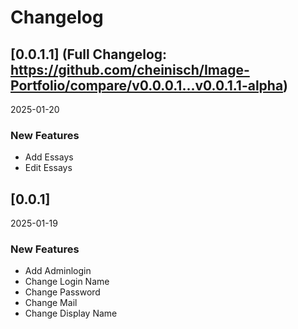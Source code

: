 # Changelog

## [0.0.1.1] (**Full Changelog**: https://github.com/cheinisch/Image-Portfolio/compare/v0.0.0.1...v0.0.1.1-alpha)
2025-01-20

### New Features
- Add Essays
- Edit Essays

## [0.0.1]
2025-01-19

### New Features
- Add Adminlogin
- Change Login Name
- Change Password
- Change Mail
- Change Display Name
